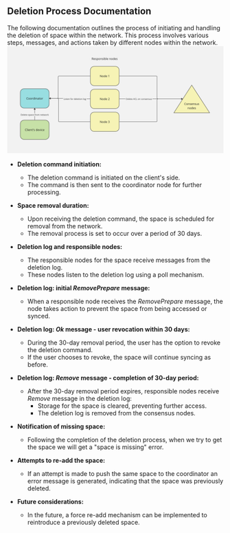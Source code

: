## Deletion Process Documentation

The following documentation outlines the process of initiating and handling the deletion of space within the network. This process involves various steps, messages, and actions taken by different nodes within the network.
![Overview](../assets/deletion.png)

- **Deletion command initiation:**
    - The deletion command is initiated on the client's side.
    - The command is then sent to the coordinator node for further processing.

- **Space removal duration:**
    - Upon receiving the deletion command, the space is scheduled for removal from the network.
    - The removal process is set to occur over a period of 30 days.

- **Deletion log and responsible nodes:**
    - The responsible nodes for the space receive messages from the deletion log.
    - These nodes listen to the deletion log using a poll mechanism.

- **Deletion log: initial *RemovePrepare* message:**
    - When a responsible node receives the *RemovePrepare* message, the node takes action to prevent the space from being accessed or synced.

- **Deletion log: *Ok* message - user revocation within 30 days:**
    - During the 30-day removal period, the user has the option to revoke the deletion command.
    - If the user chooses to revoke, the space will continue syncing as before.

- **Deletion log: *Remove* message - completion of 30-day period:**
    - After the 30-day removal period expires, responsible nodes receive *Remove* message in the deletion log:
        - Storage for the space is cleared, preventing further access.
        - The deletion log is removed from the consensus nodes.

- **Notification of missing space:**
    - Following the completion of the deletion process, when we try to get the space we will get a "space is missing" error.

- **Attempts to re-add the space:**
    - If an attempt is made to push the same space to the coordinator an error message is generated, indicating that the space was previously deleted.

- **Future considerations:**
    - In the future, a force re-add mechanism can be implemented to reintroduce a previously deleted space.
